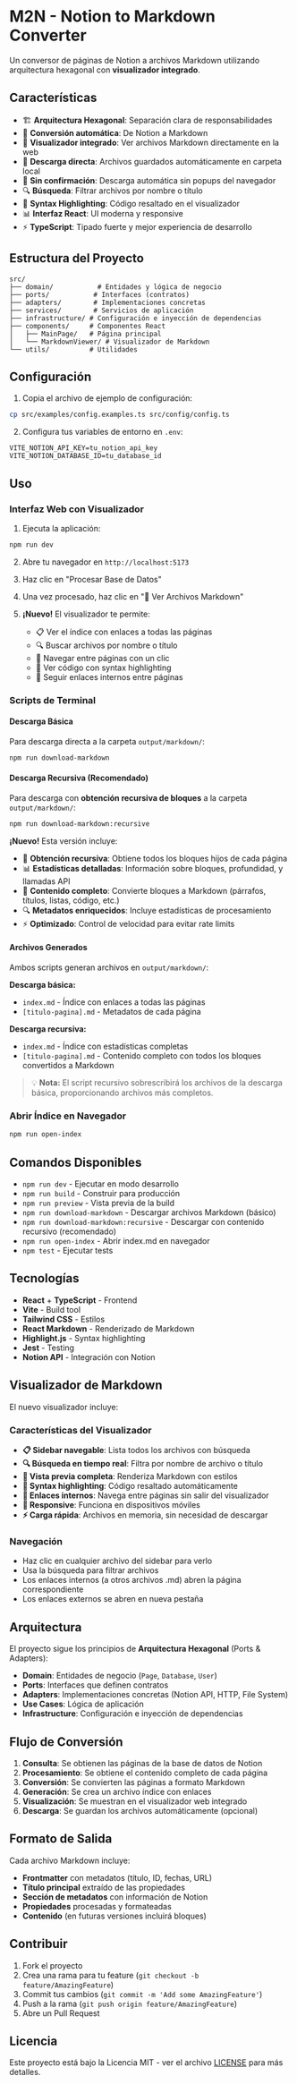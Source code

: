 # M2N - Notion to Markdown Converter

Un conversor de páginas de Notion a archivos Markdown utilizando arquitectura hexagonal con **visualizador integrado**.

## Características

- 🏗️ **Arquitectura Hexagonal**: Separación clara de responsabilidades
- 🔄 **Conversión automática**: De Notion a Markdown
- 📖 **Visualizador integrado**: Ver archivos Markdown directamente en la web
- 📁 **Descarga directa**: Archivos guardados automáticamente en carpeta local
- 🎯 **Sin confirmación**: Descarga automática sin popups del navegador
- 🔍 **Búsqueda**: Filtrar archivos por nombre o título
- 🎨 **Syntax Highlighting**: Código resaltado en el visualizador
- 📊 **Interfaz React**: UI moderna y responsive
- ⚡ **TypeScript**: Tipado fuerte y mejor experiencia de desarrollo

## Estructura del Proyecto

```
src/
├── domain/           # Entidades y lógica de negocio
├── ports/           # Interfaces (contratos)
├── adapters/        # Implementaciones concretas
├── services/        # Servicios de aplicación
├── infrastructure/ # Configuración e inyección de dependencias
├── components/     # Componentes React
│   ├── MainPage/   # Página principal
│   └── MarkdownViewer/ # Visualizador de Markdown
└── utils/          # Utilidades
```

## Configuración

1. Copia el archivo de ejemplo de configuración:

```bash
cp src/examples/config.examples.ts src/config/config.ts
```

2. Configura tus variables de entorno en `.env`:

```env
VITE_NOTION_API_KEY=tu_notion_api_key
VITE_NOTION_DATABASE_ID=tu_database_id
```

## Uso

### Interfaz Web con Visualizador

1. Ejecuta la aplicación:

```bash
npm run dev
```

2. Abre tu navegador en `http://localhost:5173`

3. Haz clic en "Procesar Base de Datos"

4. Una vez procesado, haz clic en "📖 Ver Archivos Markdown"

5. **¡Nuevo!** El visualizador te permite:
   - 📋 Ver el índice con enlaces a todas las páginas
   - 🔍 Buscar archivos por nombre o título
   - 📄 Navegar entre páginas con un clic
   - 🎨 Ver código con syntax highlighting
   - 🔗 Seguir enlaces internos entre páginas

### Scripts de Terminal

#### Descarga Básica

Para descarga directa a la carpeta `output/markdown/`:

```bash
npm run download-markdown
```

#### Descarga Recursiva (Recomendado)

Para descarga con **obtención recursiva de bloques** a la carpeta `output/markdown/`:

```bash
npm run download-markdown:recursive
```

**¡Nuevo!** Esta versión incluye:

- 🌳 **Obtención recursiva**: Obtiene todos los bloques hijos de cada página
- 📊 **Estadísticas detalladas**: Información sobre bloques, profundidad, y llamadas API
- 📝 **Contenido completo**: Convierte bloques a Markdown (párrafos, títulos, listas, código, etc.)
- 🔍 **Metadatos enriquecidos**: Incluye estadísticas de procesamiento
- ⚡ **Optimizado**: Control de velocidad para evitar rate limits

#### Archivos Generados

Ambos scripts generan archivos en `output/markdown/`:

**Descarga básica:**

- `index.md` - Índice con enlaces a todas las páginas
- `[titulo-pagina].md` - Metadatos de cada página

**Descarga recursiva:**

- `index.md` - Índice con estadísticas completas
- `[titulo-pagina].md` - Contenido completo con todos los bloques convertidos a Markdown

> 💡 **Nota:** El script recursivo sobrescribirá los archivos de la descarga básica, proporcionando archivos más completos.

### Abrir Índice en Navegador

```bash
npm run open-index
```

## Comandos Disponibles

- `npm run dev` - Ejecutar en modo desarrollo
- `npm run build` - Construir para producción
- `npm run preview` - Vista previa de la build
- `npm run download-markdown` - Descargar archivos Markdown (básico)
- `npm run download-markdown:recursive` - Descargar con contenido recursivo (recomendado)
- `npm run open-index` - Abrir index.md en navegador
- `npm test` - Ejecutar tests

## Tecnologías

- **React** + **TypeScript** - Frontend
- **Vite** - Build tool
- **Tailwind CSS** - Estilos
- **React Markdown** - Renderizado de Markdown
- **Highlight.js** - Syntax highlighting
- **Jest** - Testing
- **Notion API** - Integración con Notion

## Visualizador de Markdown

El nuevo visualizador incluye:

### Características del Visualizador

- **📋 Sidebar navegable**: Lista todos los archivos con búsqueda
- **🔍 Búsqueda en tiempo real**: Filtra por nombre de archivo o título
- **📄 Vista previa completa**: Renderiza Markdown con estilos
- **🎨 Syntax highlighting**: Código resaltado automáticamente
- **🔗 Enlaces internos**: Navega entre páginas sin salir del visualizador
- **📱 Responsive**: Funciona en dispositivos móviles
- **⚡ Carga rápida**: Archivos en memoria, sin necesidad de descargar

### Navegación

- Haz clic en cualquier archivo del sidebar para verlo
- Usa la búsqueda para filtrar archivos
- Los enlaces internos (a otros archivos .md) abren la página correspondiente
- Los enlaces externos se abren en nueva pestaña

## Arquitectura

El proyecto sigue los principios de **Arquitectura Hexagonal** (Ports & Adapters):

- **Domain**: Entidades de negocio (`Page`, `Database`, `User`)
- **Ports**: Interfaces que definen contratos
- **Adapters**: Implementaciones concretas (Notion API, HTTP, File System)
- **Use Cases**: Lógica de aplicación
- **Infrastructure**: Configuración e inyección de dependencias

## Flujo de Conversión

1. **Consulta**: Se obtienen las páginas de la base de datos de Notion
2. **Procesamiento**: Se obtiene el contenido completo de cada página
3. **Conversión**: Se convierten las páginas a formato Markdown
4. **Generación**: Se crea un archivo índice con enlaces
5. **Visualización**: Se muestran en el visualizador web integrado
6. **Descarga**: Se guardan los archivos automáticamente (opcional)

## Formato de Salida

Cada archivo Markdown incluye:

- **Frontmatter** con metadatos (título, ID, fechas, URL)
- **Título principal** extraído de las propiedades
- **Sección de metadatos** con información de Notion
- **Propiedades** procesadas y formateadas
- **Contenido** (en futuras versiones incluirá bloques)

## Contribuir

1. Fork el proyecto
2. Crea una rama para tu feature (`git checkout -b feature/AmazingFeature`)
3. Commit tus cambios (`git commit -m 'Add some AmazingFeature'`)
4. Push a la rama (`git push origin feature/AmazingFeature`)
5. Abre un Pull Request

## Licencia

Este proyecto está bajo la Licencia MIT - ver el archivo [LICENSE](LICENSE) para más detalles.
